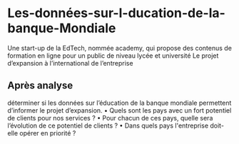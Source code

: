 # Les-données-sur-l-ducation-de-la-banque-Mondiale

Une start-up de la EdTech, nommée academy, qui propose des contenus de formation en ligne pour un public de niveau lycée et université
Le projet d’expansion à l’international de l’entreprise

## Après analyse

déterminer si les données sur l’éducation de la banque mondiale permettent d’informer le projet d’expansion.
•	Quels sont les pays avec un fort potentiel de clients pour nos services ?
•	Pour chacun de ces pays, quelle sera l’évolution de ce potentiel de clients ?
•	Dans quels pays l'entreprise doit-elle opérer en priorité ?

